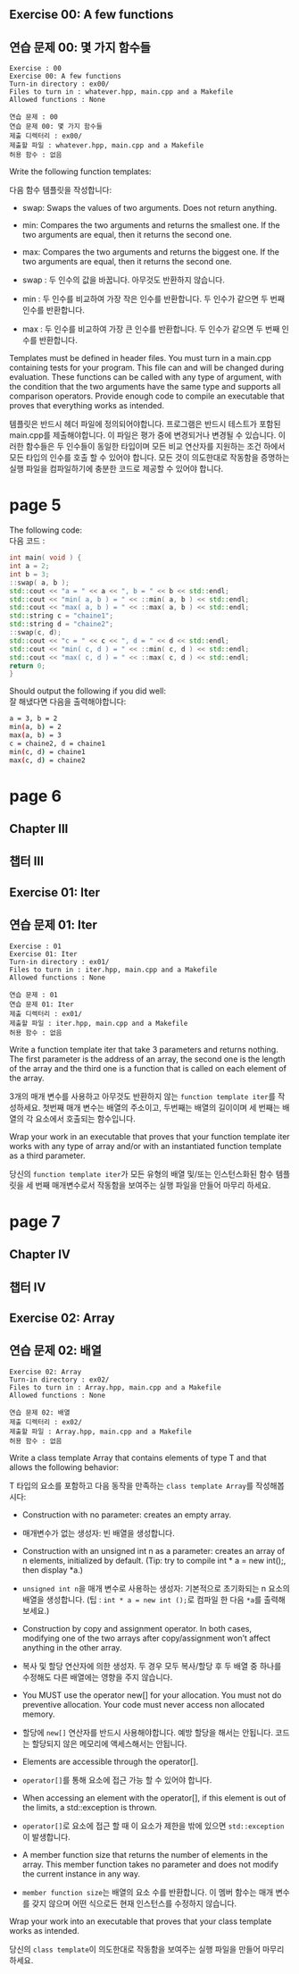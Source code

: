## Exercise 00: A few functions
## 연습 문제 00: 몇 가지 함수들

```
Exercise : 00
Exercise 00: A few functions
Turn-in directory : ex00/
Files to turn in : whatever.hpp, main.cpp and a Makefile
Allowed functions : None
```

```
연습 문제 : 00
연습 문제 00: 몇 가지 함수들
제출 디렉터리 : ex00/
제출할 파일 : whatever.hpp, main.cpp and a Makefile
허용 함수 : 없음
```

Write the following function templates:  

다음 함수 템플릿을 작성합니다:  

- swap: Swaps the values of two arguments. Does not return anything.
- min: Compares the two arguments and returns the smallest one. If the two arguments are equal, then it returns the second one.
- max: Compares the two arguments and returns the biggest one. If the two arguments
are equal, then it returns the second one.

- swap : 두 인수의 값을 바꿉니다. 아무것도 반환하지 않습니다.
- min : 두 인수를 비교하여 가장 작은 인수를 반환합니다. 두 인수가 같으면 두 번째 인수를 반환합니다.
- max : 두 인수를 비교하여 가장 큰 인수를 반환합니다. 두 인수가 같으면 두 번째 인수를 반환합니다.

Templates must be defined in header files. You must turn in a main.cpp containing tests
for your program. This file can and will be changed during evaluation. These functions
can be called with any type of argument, with the condition that the two arguments have
the same type and supports all comparison operators. Provide enough code to compile
an executable that proves that everything works as intended.  

템플릿은 반드시 헤더 파일에 정의되어야합니다. 프로그램은 반드시 테스트가 포함된 main.cpp를 제출해야합니다. 이 파일은 평가 중에 변경되거나 변경될 수 있습니다. 이러한 함수들은 두 인수들이 동일한 타입이며 모든 비교 연산자를 지원하는 조건 하에서 모든 타입의 인수를 호출 할 수 있어야 합니다. 모든 것이 의도한대로 작동함을 증명하는 실행 파일을 컴파일하기에 충분한 코드로 제공할 수 있어야 합니다.  

# page 5

The following code:  
다음 코드 :  

```c++
int main( void ) {
int a = 2;
int b = 3;
::swap( a, b );
std::cout << "a = " << a << ", b = " << b << std::endl;
std::cout << "min( a, b ) = " << ::min( a, b ) << std::endl;
std::cout << "max( a, b ) = " << ::max( a, b ) << std::endl;
std::string c = "chaine1";
std::string d = "chaine2";
::swap(c, d);
std::cout << "c = " << c << ", d = " << d << std::endl;
std::cout << "min( c, d ) = " << ::min( c, d ) << std::endl;
std::cout << "max( c, d ) = " << ::max( c, d ) << std::endl;
return 0;
}
```

Should output the following if you did well:  
잘 해냈다면 다음을 출력해야합니다:  

```sh
a = 3, b = 2
min(a, b) = 2
max(a, b) = 3
c = chaine2, d = chaine1
min(c, d) = chaine1
max(c, d) = chaine2
```

# page 6

## Chapter III
## 챕터 III
## Exercise 01: Iter
## 연습 문제 01: Iter

```
Exercise : 01
Exercise 01: Iter
Turn-in directory : ex01/
Files to turn in : iter.hpp, main.cpp and a Makefile
Allowed functions : None
```

```
연습 문제 : 01
연습 문제 01: Iter
제출 디렉터리 : ex01/
제출할 파일 : iter.hpp, main.cpp and a Makefile
허용 함수 : 없음
```

Write a function template iter that take 3 parameters and returns nothing. The first
parameter is the address of an array, the second one is the length of the array and the
third one is a function that is called on each element of the array.  

3개의 매개 변수를 사용하고 아무것도 반환하지 않는 `function template iter`를 작성하세요. 첫번째 매개 변수는 배열의 주소이고, 두번째는 배열의 길이이며 세 번째는 배열의 각 요소에서 호출되는 함수입니다.  

Wrap your work in an executable that proves that your function template iter works with any type of array and/or with an instantiated function template as a third parameter.  

당신의 `function template iter`가 모든 유형의 배열 및/또는 인스턴스화된 함수 템플릿을 세 번째 매개변수로서 작동함을 보여주는 실행 파일을 만들어 마무리 하세요.  

# page 7

## Chapter IV
## 챕터 IV
## Exercise 02: Array
## 연습 문제 02: 배열

```
Exercise 02: Array
Turn-in directory : ex02/
Files to turn in : Array.hpp, main.cpp and a Makefile
Allowed functions : None
```

```
연습 문제 02: 배열
제출 디렉터리 : ex02/
제출할 파일 : Array.hpp, main.cpp and a Makefile
허용 함수 : 없음
```

Write a class template Array that contains elements of type T and that allows the
following behavior:  

T 타입의 요소를 포함하고 다음 동작을 만족하는 `class template Array`를 작성해봅시다:  

- Construction with no parameter: creates an empty array.

- 매개변수가 없는 생성자: 빈 배열을 생성합니다.

- Construction with an unsigned int n as a parameter: creates an array of n elements, initialized by default. (Tip: try to compile int * a = new int();, then display *a.)

- `unsigned int n`을 매개 변수로 사용하는 생성자: 기본적으로 초기화되는 n 요소의 배열을 생성합니다. (팁 : `int * a = new int ();`로 컴파일 한 다음 `*a`를 출력해보세요.)

- Construction by copy and assignment operator. In both cases, modifying one of the two arrays after copy/assignment won’t affect anything in the other array.

- 복사 및 할당 연산자에 의한 생성자. 두 경우 모두 복사/할당 후 두 배열 중 하나를 수정해도 다른 배열에는 영향을 주지 않습니다.

- You MUST use the operator new[] for your allocation. You must not do preventive allocation. Your code must never access non allocated memory.

- 할당에 `new[]` 연산자를 반드시 사용해야합니다. 예방 할당을 해서는 안됩니다. 코드는 할당되지 않은 메모리에 액세스해서는 안됩니다.

- Elements are accessible through the operator[].

- `operator[]`를 통해 요소에 접근 가능 할 수 있어야 합니다.

- When accessing an element with the operator[], if this element is out of the limits, a std::exception is thrown.

- `operator[]`로 요소에 접근 할 때 이 요소가 제한을 밖에 있으면 `std::exception`이 발생합니다.

- A member function size that returns the number of elements in the array. This member function takes no parameter and does not modify the current instance in any way.

- `member function size`는 배열의 요소 수를 반환합니다. 이 멤버 함수는 매개 변수를 갖지 않으며 어떤 식으로든 현재 인스턴스를 수정하지 않습니다.

Wrap your work into an executable that proves that your class template works as intended.  

당신의 `class template`이 의도한대로 작동함을 보여주는 실행 파일을 만들어 마무리 하세요.  